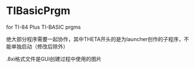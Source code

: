 # TIBasicPrgm
for TI-84 Plus TI-BASIC prgms

绝大部分程序需要一起协作，其中THETA开头的是为launcher创作的子程序，不能单独启动（修改后除外）

.8xi格式文件是GUI创建过程中使用的图片
